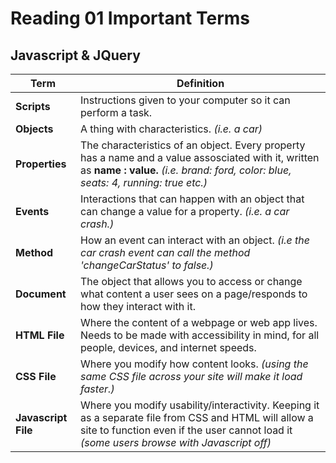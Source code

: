 # Reading 01 Important Terms

## Javascript & JQuery
| Term   | Definition  |
|---|---|
| **Scripts**  | Instructions given to your computer so it can perform a task.  |
| **Objects**  | A thing with characteristics. _(i.e. a car)_   |
| **Properties**  | The characteristics of an object. Every property has a name and a value assosciated with it, written as **name : value.** _(i.e. brand: ford, color: blue, seats: 4, running: true etc.)_  |
| **Events** |  Interactions that can happen with an object that can change a value for a property. _(i.e. a car crash.)_  |
| **Method**  | How an event can interact with an object. _(i.e the car crash event can call the method 'changeCarStatus' to false.)_ |
| **Document**  | The object that allows you to access or change what content a user sees on a page/responds to how they interact with it. |
| **HTML File**  | Where the content of a webpage or web app lives. Needs to be made with accessibility in mind, for all people, devices, and internet speeds.  |
| **CSS File**  | Where you modify how content looks. _(using the same CSS file across your site will make it load faster.)_  |
| **Javascript File**  | Where you modify usability/interactivity. Keeping it as a separate file from CSS and HTML will allow a site to function even if the user cannot load it _(some users browse with Javascript off)_  |